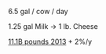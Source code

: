 6.5 gal / cow / day

1.25 gal Milk -> 1 lb. Cheese

[11.1B pounds 2013](http://www.idfa.org/news-views/media-kits/cheese/cheese-production) + 2%/y

